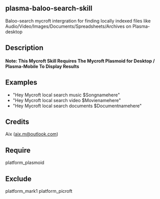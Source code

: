 ## plasma-baloo-search-skill
Baloo-search mycroft intergration for finding locally indexed files like Audio/Video/Images/Documents/Spreadsheets/Archives on Plasma-desktop

## Description
#### Note: This Mycroft Skill Requires The Mycroft Plasmoid for Desktop / Plasma-Mobile To Display Results

## Examples 
* "Hey Mycroft local search music $Songnamehere"
* "Hey Mycroft local search video $Movienamehere"
* "Hey Mycroft local search documents $Documentnamehere"

## Credits 
Aix (aix.m@outlook.com)

## Require 
platform_plasmoid 

## Exclude 
platform_mark1 platform_picroft
